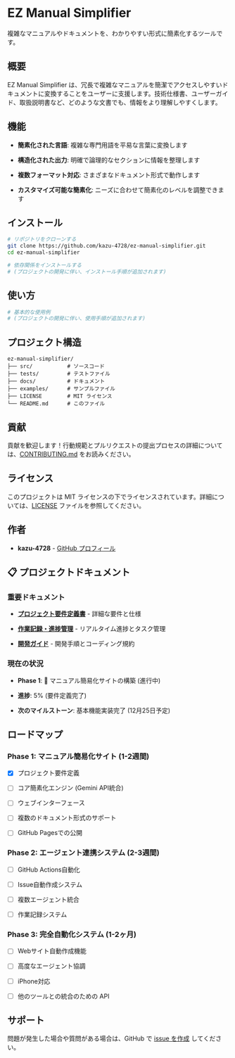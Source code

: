 # EZ Manual Simplifier

複雑なマニュアルやドキュメントを、わかりやすい形式に簡素化するツールです。

## 概要

EZ Manual Simplifier は、冗長で複雑なマニュアルを簡潔でアクセスしやすいドキュメントに変換することをユーザーに支援します。技術仕様書、ユーザーガイド、取扱説明書など、どのような文書でも、情報をより理解しやすくします。

## 機能

- **簡素化された言語**: 複雑な専門用語を平易な言葉に変換します

- **構造化された出力**: 明確で論理的なセクションに情報を整理します

- **複数フォーマット対応**: さまざまなドキュメント形式で動作します

- **カスタマイズ可能な簡素化**: ニーズに合わせて簡素化のレベルを調整できます

## インストール

```bash
# リポジトリをクローンする
git clone https://github.com/kazu-4728/ez-manual-simplifier.git
cd ez-manual-simplifier

# 依存関係をインストールする
# (プロジェクトの開発に伴い、インストール手順が追加されます)
```

## 使い方

```bash
# 基本的な使用例
# (プロジェクトの開発に伴い、使用手順が追加されます)
```

## プロジェクト構造

``` text
ez-manual-simplifier/
├── src/           # ソースコード
├── tests/         # テストファイル
├── docs/          # ドキュメント
├── examples/      # サンプルファイル
├── LICENSE        # MIT ライセンス
└── README.md      # このファイル
```

## 貢献

貢献を歓迎します！行動規範とプルリクエストの提出プロセスの詳細については、[CONTRIBUTING.md](CONTRIBUTING.md) をお読みください。

## ライセンス

このプロジェクトは MIT ライセンスの下でライセンスされています。詳細については、[LICENSE](LICENSE) ファイルを参照してください。

## 作者

- **kazu-4728** - [GitHub プロフィール](https://github.com/kazu-4728)

## 📋 プロジェクトドキュメント

### 重要ドキュメント

- [**プロジェクト要件定義書**](docs/PROJECT_REQUIREMENTS.md) - 詳細な要件と仕様

- [**作業記録・進捗管理**](docs/WORK_LOG.md) - リアルタイム進捗とタスク管理

- [**開発ガイド**](docs/DEVELOPMENT_GUIDE.md) - 開発手順とコーディング規約

### 現在の状況

- **Phase 1**: 🔄 マニュアル簡易化サイトの構築 (進行中)

- **進捗**: 5% (要件定義完了)

- **次のマイルストーン**: 基本機能実装完了 (12月25日予定)

## ロードマップ

### Phase 1: マニュアル簡易化サイト (1-2週間)

- [x] プロジェクト要件定義

- [ ] コア簡素化エンジン (Gemini API統合)

- [ ] ウェブインターフェース

- [ ] 複数のドキュメント形式のサポート

- [ ] GitHub Pagesでの公開

### Phase 2: エージェント連携システム (2-3週間)

- [ ] GitHub Actions自動化

- [ ] Issue自動作成システム

- [ ] 複数エージェント統合

- [ ] 作業記録システム

### Phase 3: 完全自動化システム (1-2ヶ月)

- [ ] Webサイト自動作成機能

- [ ] 高度なエージェント協調

- [ ] iPhone対応

- [ ] 他のツールとの統合のための API

## サポート

問題が発生した場合や質問がある場合は、GitHub で [issue を作成](https://github.com/kazu-4728/ez-manual-simplifier/issues) してください。
